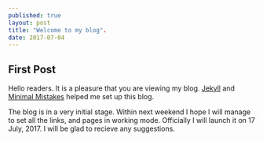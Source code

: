 ```yaml
---
published: true
layout: post
title: "Welcome to my blog".
date: 2017-07-04
---
```




## First Post

Hello readers. It is a pleasure that you are viewing my blog. [Jekyll](http://jekyllrb.com/) and [Minimal Mistakes](https://mademistakes.com/work/minimal-mistakes-jekyll-theme/) helped me set up this blog.

The blog is in a very initial stage. Within next weekend I hope I will manage to set all the links, and pages in working mode. Officially I will launch it on 17 July, 2017. I will be glad to recieve any suggestions.
